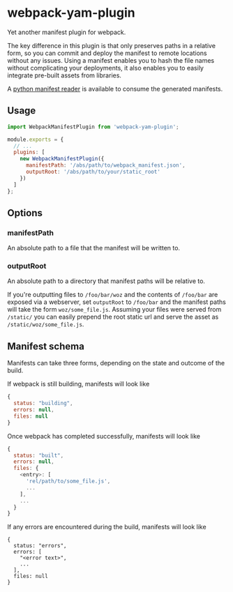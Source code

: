 webpack-yam-plugin
==================

Yet another manifest plugin for webpack.

The key difference in this plugin is that only preserves paths in a relative form,
so you can commit and deploy the manifest to remote locations without any issues.
Using a manifest enables you to hash the file names without complicating your
deployments, it also enables you to easily integrate pre-built assets from libraries.

A [python manifest reader](https://github.com/markfinger/python-webpack-manifest) is
available to consume the generated manifests.


Usage
-----

```javascript
import WebpackManifestPlugin from 'webpack-yam-plugin';

module.exports = {
  // ...
  plugins: [
    new WebpackManifestPlugin({
      manifestPath: '/abs/path/to/webpack_manifest.json',
      outputRoot: '/abs/path/to/your/static_root'
    })
  ]
};
```


Options
-------

### manifestPath

An absolute path to a file that the manifest will be written to.

### outputRoot

An absolute path to a directory that manifest paths will be relative to.

If you're outputting files to `/foo/bar/woz` and the contents of `/foo/bar` are
exposed via a webserver, set `outputRoot` to `/foo/bar` and the manifest paths
will take the form `woz/some_file.js`. Assuming your files were served from
`/static/` you can easily prepend the root static url and serve the asset as
`/static/woz/some_file.js`.


Manifest schema
---------------

Manifests can take three forms, depending on the state and outcome of the build.

If webpack is still building, manifests will look like

```javascript
{
  status: "building",
  errors: null,
  files: null
}
```

Once webpack has completed successfully, manifests will look like

```javascript
{
  status: "built",
  errors: null,
  files: {
    <entry>: [
      'rel/path/to/some_file.js',
      ...
    ],
    ...
  }
}
```

If any errors are encountered during the build, manifests will look like

```
{
  status: "errors",
  errors: [
    "<error text>",
    ...
  ],
  files: null
}
```
